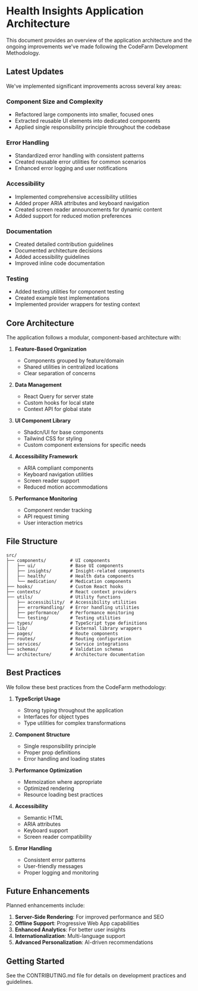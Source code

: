 
# Health Insights Application Architecture

This document provides an overview of the application architecture and the ongoing improvements we've made following the CodeFarm Development Methodology.

## Latest Updates

We've implemented significant improvements across several key areas:

### Component Size and Complexity
- Refactored large components into smaller, focused ones
- Extracted reusable UI elements into dedicated components
- Applied single responsibility principle throughout the codebase

### Error Handling
- Standardized error handling with consistent patterns
- Created reusable error utilities for common scenarios
- Enhanced error logging and user notifications

### Accessibility
- Implemented comprehensive accessibility utilities
- Added proper ARIA attributes and keyboard navigation
- Created screen reader announcements for dynamic content
- Added support for reduced motion preferences

### Documentation
- Created detailed contribution guidelines
- Documented architecture decisions
- Added accessibility guidelines
- Improved inline code documentation

### Testing
- Added testing utilities for component testing
- Created example test implementations
- Implemented provider wrappers for testing context

## Core Architecture

The application follows a modular, component-based architecture with:

1. **Feature-Based Organization**
   - Components grouped by feature/domain
   - Shared utilities in centralized locations
   - Clear separation of concerns

2. **Data Management**
   - React Query for server state
   - Custom hooks for local state
   - Context API for global state

3. **UI Component Library**
   - Shadcn/UI for base components
   - Tailwind CSS for styling
   - Custom component extensions for specific needs

4. **Accessibility Framework**
   - ARIA compliant components
   - Keyboard navigation utilities
   - Screen reader support
   - Reduced motion accommodations

5. **Performance Monitoring**
   - Component render tracking
   - API request timing
   - User interaction metrics

## File Structure

```
src/
├── components/         # UI components
│   ├── ui/             # Base UI components
│   ├── insights/       # Insight-related components
│   ├── health/         # Health data components
│   └── medication/     # Medication components
├── hooks/              # Custom React hooks
├── contexts/           # React context providers
├── utils/              # Utility functions
│   ├── accessibility/  # Accessibility utilities
│   ├── errorHandling/  # Error handling utilities
│   ├── performance/    # Performance monitoring
│   └── testing/        # Testing utilities
├── types/              # TypeScript type definitions
├── lib/                # External library wrappers
├── pages/              # Route components
├── routes/             # Routing configuration
├── services/           # Service integrations
├── schemas/            # Validation schemas
└── architecture/       # Architecture documentation
```

## Best Practices

We follow these best practices from the CodeFarm methodology:

1. **TypeScript Usage**
   - Strong typing throughout the application
   - Interfaces for object types
   - Type utilities for complex transformations

2. **Component Structure**
   - Single responsibility principle
   - Proper prop definitions
   - Error handling and loading states

3. **Performance Optimization**
   - Memoization where appropriate
   - Optimized rendering
   - Resource loading best practices

4. **Accessibility**
   - Semantic HTML
   - ARIA attributes
   - Keyboard support
   - Screen reader compatibility

5. **Error Handling**
   - Consistent error patterns
   - User-friendly messages
   - Proper logging and monitoring

## Future Enhancements

Planned enhancements include:

1. **Server-Side Rendering**: For improved performance and SEO
2. **Offline Support**: Progressive Web App capabilities
3. **Enhanced Analytics**: For better user insights
4. **Internationalization**: Multi-language support
5. **Advanced Personalization**: AI-driven recommendations

## Getting Started

See the CONTRIBUTING.md file for details on development practices and guidelines.
